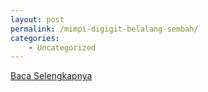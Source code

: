 ```yaml
---
layout: post
permalink: /mimpi-digigit-belalang-sembah/
categories:
    - Uncategorized
---
```


[Baca Selengkapnya](/07)